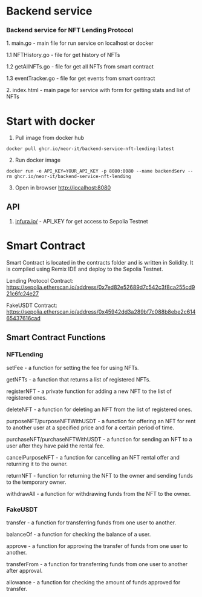 # Backend service
### Backend service for NFT Lending Protocol
<p/> 1. main.go - main file for run service on localhost or docker
<p/> 1.1 NFTHistory.go - file for get history of NFTs
<p/> 1.2 getAllNFTs.go - file for get all NFTs from smart contract
<p/> 1.3 eventTracker.go - file for get events from smart contract
<p/> 2. index.html - main page for service with form for getting stats and list of NFTs

# Start with docker
1. Pull image from docker hub
```
docker pull ghcr.io/neor-it/backend-service-nft-lending:latest
```
2. Run docker image
```
docker run -e API_KEY=YOUR_API_KEY -p 8080:8080 --name backendServ --rm ghcr.io/neor-it/backend-service-nft-lending
```
3. Open in browser <a href="http://localhost:8080">http://localhost:8080</a>

## API
1. <a href="https://www.infura.io/">infura.io/</a> - API_KEY for get access to Sepolia Testnet

# Smart Contract
Smart Contract is located in the contracts folder and is written in Solidity. It is compiled using Remix IDE and deploy to the Sepolia Testnet.

Lending Protocol Contract: https://sepolia.etherscan.io/address/0x7ed82e52689d7c542c3f8ca255cd921c6fc24e27

FakeUSDT Contract: https://sepolia.etherscan.io/address/0x45942dd3a289bf7c088b8ebe2c61465437616cad

## Smart Contract Functions
### NFTLending
<p/> setFee - a function for setting the fee for using NFTs.
<p/> getNFTs - a function that returns a list of registered NFTs.
<p/> registerNFT - a private function for adding a new NFT to the list of registered ones.
<p/> deleteNFT - a function for deleting an NFT from the list of registered ones.
<p/> purposeNFT/purposeNFTWithUSDT - a function for offering an NFT for rent to another user at a specified price and for a certain period of time.
<p/> purchaseNFT/purchaseNFTWithUSDT - a function for sending an NFT to a user after they have paid the rental fee.
<p/> cancelPurposeNFT - a function for cancelling an NFT rental offer and returning it to the owner.
<p/> returnNFT - function for returning the NFT to the owner and sending funds to the temporary owner.
<p/> withdrawAll - a function for withdrawing funds from the NFT to the owner.

### FakeUSDT
<p/> transfer - a function for transferring funds from one user to another.
<p/> balanceOf - a function for checking the balance of a user.
<p/> approve - a function for approving the transfer of funds from one user to another.
<p/> transferFrom - a function for transferring funds from one user to another after approval.
<p/> allowance - a function for checking the amount of funds approved for transfer.